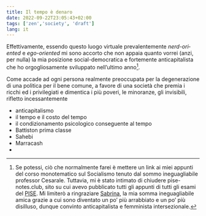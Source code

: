 ```yaml
---
title: Il tempo è denaro
date: 2022-09-22T23:05:43+02:00
tags: ['zen','society', 'draft']
lang: it
---
```

Effettivamente, essendo questo luogo virtuale prevalentemente <em lang='en'>nerd-oriented</em> e <em lang='en'>ego-oriented</em> mi sono accorto che non appaia quanto vorrei (anzi, per nulla) la mia posizione social-democratica e fortemente anticapitalista che ho orgogliosamente sviluppato nell’ultimo anno[^1].

Come accade ad ogni persona realmente preoccupata per la degenerazione di una politica per il bene comune, a favore di una società che premia i ricchi ed i privilegiati e dimentica i più poveri, le minoranze, gli invisibili, rifletto incessantemente 

- anticapitalismo
- il tempo e il costo del tempo
- il condizionamento psicologico conseguente al tempo
- Battiston prima classe
- Sahebi
- Marracash
-

[^1]: Se potessi, ciò che normalmente farei è mettere un link ai miei appunti del corso monotematico sul Socialismo tenuto dal sommo ineguagliabile professor Cesarale. Tuttavia, mi è stato intimato di chiudere pise-notes.club, sito su cui avevo pubblicato tutti gli appunti di tutti gli esami del [PISE](https://unive.it/pise). Mi limiterò a ringraziare [Sabrina](), la mia somma ineguagliabile amica grazie a cui sono diventato un po’ più arrabbiato e un po’ più disilluso, dunque convinto anticapitalista e femminista intersezionale.
